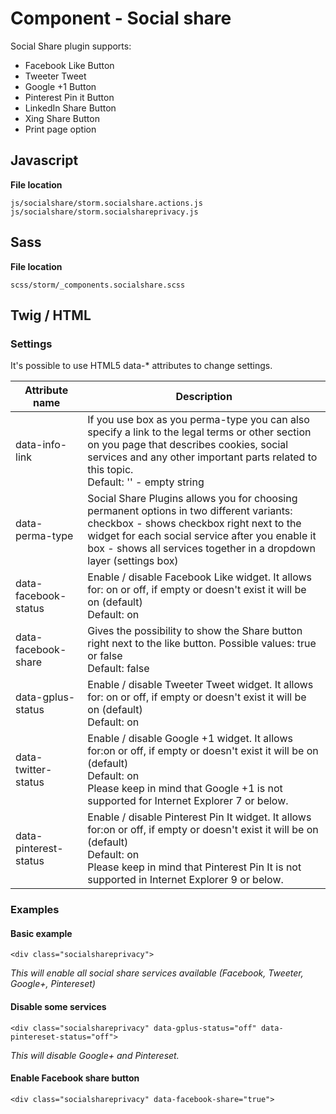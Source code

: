 # Component - Social share

Social Share plugin supports:

- Facebook Like Button
- Tweeter Tweet
- Google +1 Button
- Pinterest Pin it Button
- LinkedIn Share Button
- Xing Share Button
- Print page option

## Javascript 

**File location**

``` 
js/socialshare/storm.socialshare.actions.js
js/socialshare/storm.socialshareprivacy.js
```

## Sass

**File location**

``` 
scss/storm/_components.socialshare.scss
```

## Twig / HTML

### Settings

It's possible to use HTML5 data-\* attributes to change settings.

|Attribute name|Description|
|--- |--- |
|data-info-link|If you use box as you perma-type you can also specify a link to the legal terms or other section on you page that describes cookies, social services and any other important parts related to this topic. </br>Default: '' - empty string|
|data-perma-type|Social Share Plugins allows you for choosing permanent options in two different variants:</br>checkbox - shows checkbox right next to the widget for each social service after you enable it</br>box - shows all services together in a dropdown layer (settings box)|
|data-facebook-status|Enable / disable Facebook Like widget. It allows for: on or off, if empty or doesn't exist it will be on (default)</br>Default: on|
|data-facebook-share|Gives the possibility to show the Share button right next to the like button. Possible values: true or false</br>Default: false|
|data-gplus-status|Enable / disable Tweeter Tweet widget. It allows for: on or off, if empty or doesn't exist it will be on (default)</br>Default: on|
|data-twitter-status|Enable / disable Google +1 widget. It allows for:on or off, if empty or doesn't exist it will be on (default)</br>Default: on</br>Please keep in mind that Google +1 is not supported for Internet Explorer 7 or below.|
|data-pinterest-status|Enable / disable Pinterest Pin It widget. It allows for:on or off, if empty or doesn't exist it will be on (default)</br>Default: on</br>Please keep in mind that Pinterest Pin It is not supported in Internet Explorer 9 or below.|

### Examples

#### Basic example

``` 
<div class="socialshareprivacy">
```

*This will enable all social share services available (Facebook, Tweeter, Google+, Pintereset)*

#### Disable some services

``` 
<div class="socialshareprivacy" data-gplus-status="off" data-pintereset-status="off"> 
```

*_This will disable Google+ and Pintereset._*

#### Enable Facebook share button

``` 
<div class="socialshareprivacy" data-facebook-share="true">
```
